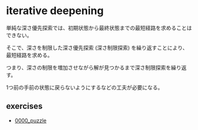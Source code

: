 # iterative deepening

単純な深さ優先探索では、初期状態から最終状態までの最短経路を求めることはできない。

そこで、深さを制限した深さ優先探索 (深さ制限探索) を繰り返すことにより、最短経路を求める。

つまり、深さの制限を増加させながら解が見つかるまで深さ制限探索を繰り返す。

1つ前の手前の状態に戻らないようにするなどの工夫が必要になる。

## exercises

* [0000_puzzle](../../0000_puzzle/README.md)
